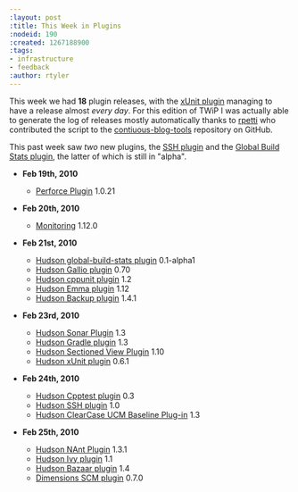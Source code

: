 ```yaml
---
:layout: post
:title: This Week in Plugins
:nodeid: 190
:created: 1267188900
:tags:
- infrastructure
- feedback
:author: rtyler
---
```

This week we had **18** plugin releases, with the [xUnit plugin](http://wiki.hudson-ci.org/display/HUDSON/xUnit+Plugin) managing to have a release almost *every day*. For this edition of TWiP I was actually able to generate the log of releases mostly automatically thanks to <a id="aptureLink_EgX1wHmBco" href="http://twitter.com/rpetti">rpetti</a> who contributed the script to the [contiuous-blog-tools](http://github.com/rtyler/continuous-blog-tools) repository on GitHub.

This past week saw *two* new plugins, the [SSH plugin](http://wiki.hudson-ci.org/display/HUDSON/SSH+plugin) and the [Global Build Stats plugin](http://wiki.hudson-ci.org/display/HUDSON/Global+Build+Stats+Plugin), the latter of which is still in "alpha".


* **Feb 19th, 2010**
   * <a href="http://wiki.hudson-ci.org/display/HUDSON/Perforce+Plugin">Perforce Plugin</a> 1.0.21

* **Feb 20th, 2010**
   * <a href="http://wiki.hudson-ci.org/display/HUDSON/Monitoring">Monitoring</a> 1.12.0

* **Feb 21st, 2010**
   * <a href="http://wiki.hudson-ci.org/display/HUDSON/Global+Build+Stats+Plugin">Hudson global-build-stats plugin</a> 0.1-alpha1
   * <a href="http://wiki.hudson-ci.org/display/HUDSON/Gallio+Plugin">Hudson Gallio plugin</a> 0.70
   * <a href="http://wiki.hudson-ci.org/display/HUDSON/CppUnit+Plugin">Hudson cppunit plugin</a> 1.2
   * <a href="http://wiki.hudson-ci.org/display/HUDSON/Emma+Plugin">Hudson Emma plugin</a> 1.12 
   * <a href="http://wiki.hudson-ci.org/display/HUDSON/Backup+Plugin">Hudson Backup plugin</a> 1.4.1


* **Feb 23rd, 2010**
   * <a href="http://wiki.hudson-ci.org/display/HUDSON/Sonar+Plugin">Hudson Sonar Plugin</a> 1.3 
   * <a href="http://wiki.hudson-ci.org/display/HUDSON/Gradle+Plugin">Hudson Gradle plugin</a> 1.3 
   * <a href="http://wiki.hudson-ci.org/display/HUDSON/Sectioned+View+Plugin">Hudson Sectioned View Plugin</a> 1.10
   * <a href="http://wiki.hudson-ci.org/display/HUDSON/xUnit+Plugin">Hudson xUnit plugin</a> 0.6.1

* **Feb 24th, 2010**
   * <a href="http://wiki.hudson-ci.org/display/HUDSON/Cpptest+Plugin">Hudson Cpptest plugin</a> 0.3 
   * <a href="http://wiki.hudson-ci.org/display/HUDSON/SSH+plugin">Hudson SSH plugin</a> 1.0
   * <a href="http://wiki.hudson-ci.org/display/HUDSON/ClearCase+UCM+Baseline+Plugin">Hudson ClearCase UCM Baseline Plug-in</a> 1.3


* **Feb 25th, 2010**
     * <a href="http://wiki.hudson-ci.org/display/HUDSON/NAnt+Plugin">Hudson NAnt Plugin</a> 1.3.1
     * <a href="http://wiki.hudson-ci.org/display/HUDSON/Ivy+Plugin">Hudson Ivy plugin</a> 1.1
     * <a href="http://wiki.hudson-ci.org/display/HUDSON/Bazaar+Plugin">Hudson Bazaar plugin</a> 1.4
     * <a href="http://wiki.hudson-ci.org/display/HUDSON/Dimensions+Plugin">Dimensions SCM plugin</a> 0.7.0
<!--break-->
